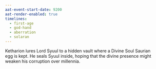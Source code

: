 ```yaml
---
aat-event-start-date: 9200
aat-render-enabled: true
timelines:
  - first-age
  - god-hand
  - aberration
  - solaran
---
```


Ketharion lures Lord Syuul to a hidden vault where a Divine Soul Saurian egg is kept. He seals Syuul inside, hoping that the divine presence might weaken his corruption over millennia.
